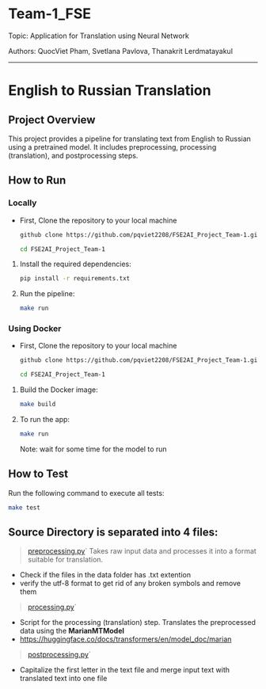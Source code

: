 # Team-1_FSE

Topic: Application for Translation using Neural Network

Authors: QuocViet Pham, Svetlana Pavlova, Thanakrit Lerdmatayakul

---
# English to Russian Translation

## Project Overview

This project provides a pipeline for translating text from English to Russian using a pretrained model. It includes preprocessing, processing (translation), and postprocessing steps.

## How to Run

### Locally
- First, Clone the repository to your local machine
    ```bash
    github clone https://github.com/pqviet2208/FSE2AI_Project_Team-1.git
    ```
    ```bash
    cd FSE2AI_Project_Team-1
    ```

1. Install the required dependencies:
    ```bash
    pip install -r requirements.txt
    ```

2. Run the pipeline:
    ```bash
    make run
    ```

### Using Docker

- First, Clone the repository to your local machine
    ```bash
    github clone https://github.com/pqviet2208/FSE2AI_Project_Team-1.git
    ```
    ```bash
    cd FSE2AI_Project_Team-1
    ```

1. Build the Docker image:
    ```bash
    make build
    ```

2. To run the app:
    ```bash
    make run
    ```
    Note: wait for some time for the model to run

## How to Test

Run the following command to execute all tests:
```bash
make test
```

## Source Directory is separated into 4 files:
> [preprocessing.py](https://github.com/pqviet2208/FSE2AI_Project_Team-1/blob/main/src/preprocessing.py)`
  Takes raw input data and processes it into a format suitable for translation.
- Check if the files in the data folder has .txt extention
- verify the utf-8 format to get rid of any broken symbols and remove them

> [processing.py](https://github.com/pqviet2208/FSE2AI_Project_Team-1/blob/main/src/processing.py)`
- Script for the processing (translation) step. Translates the preprocessed data using the **MarianMTModel**
- https://huggingface.co/docs/transformers/en/model_doc/marian

> [postprocessing.py](https://github.com/pqviet2208/FSE2AI_Project_Team-1/blob/main/src/postprocessing.py)`
- Capitalize the first letter in the text file and merge input text with translated text into one file




